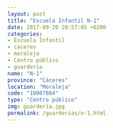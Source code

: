 ```yaml
---
layout: post
title: "Escuela Infantil N-1"
date: 2017-09-20 20:57:05 +0200
categories:
- Escuela Infantil
- caceres
- moraleja
- Centro público
- guarderia
name: "N-1"
province: "Cáceres"
location: "Moraleja"
code: "10007884"
type: "Centro público"
img: guarderia.jpg
permalink: /guarderias/n-1.html
---
```

